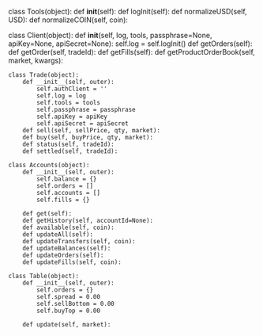 
class Tools(object):
    def __init__(self):
    def logInit(self):
    def normalizeUSD(self, USD):
    def normalizeCOIN(self, coin):

class Client(object):
    def __init__(self, log, tools, passphrase=None, apiKey=None, apiSecret=None):
        self.log = self.logInit()
    def getOrders(self):
    def getOrder(self, tradeId):
    def getFills(self):
    def getProductOrderBook(self, market, kwargs):

    class Trade(object):
        def __init__(self, outer):
            self.authClient = ''
            self.log = log
            self.tools = tools
            self.passphrase = passphrase
            self.apiKey = apiKey
            self.apiSecret = apiSecret
        def sell(self, sellPrice, qty, market):
        def buy(self, buyPrice, qty, market):
        def status(self, tradeId):
        def settled(self, tradeId):

    class Accounts(object):
        def __init__(self, outer):
            self.balance = {}
            self.orders = []
            self.accounts = []
            self.fills = {}

        def get(self):
        def getHistory(self, accountId=None):
        def available(self, coin):
        def updateAll(self):
        def updateTransfers(self, coin):
        def updateBalances(self):
        def updateOrders(self):
        def updateFills(self, coin):

    class Table(object):
        def __init__(self, outer):
            self.orders = {}
            self.spread = 0.00
            self.sellBottom = 0.00
            self.buyTop = 0.00

        def update(self, market):
